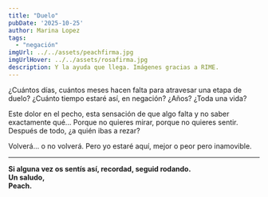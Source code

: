 ```yaml
---
title: "Duelo"  
pubDate: '2025-10-25'
author: Marina Lopez
tags:
  - "negación"
imgUrl: ../../assets/peachfirma.jpg
imgUrlHover: ../../assets/rosafirma.jpg
description: Y la ayuda que llega. Imágenes gracias a RIME.
---
```

¿Cuántos días, cuántos meses hacen falta para atravesar una etapa de duelo?
¿Cuánto tiempo estaré así, en negación?
¿Años? ¿Toda una vida?

Este dolor en el pecho, esta sensación de que algo falta y no saber exactamente qué...
Porque no quieres mirar, porque no quieres sentir.
Después de todo, ¿a quién ibas a rezar?

Volverá... o no volverá.
Pero yo estaré aquí, mejor o peor pero inamovible. 

---

**Si alguna vez os sentís así, recordad, seguid rodando.  
Un saludo,  
Peach.**
